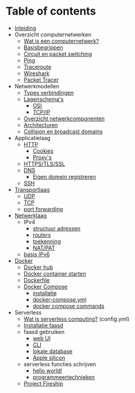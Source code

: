 # Table of contents

* [Inleiding](README.md)
* Overzicht computernetwerken
  * [Wat is een computernetwerk?](computernetwerk.md)
  * [Basisbegrippen](basisbegrippen.md)
  * [Circuit en packet switching](circuit-packet-switching.md)
  * [Ping](ping.md)
  * [Traceroute](traceroute.md)
  * [Wireshark](wireshark.md)
  * [Packet Tracer](packettracer.md)
* Netwerkmodellen
  * [Types verbindingen](verbindingen.md)
  * [Lagenschema's](lagenschemas.md)
    * [OSI](osi-model.md)
    * [TCP/IP](tcpip-model.md)
  * [Overzicht netwerkcomponenten](overzicht-netwerkcomponenten.md)
  * [Architecturen](architecturen.md)
  * [Collision en broadcast domains](collision-broadcast-domains.md)
* Applicatielaag
  * [HTTP](http.md)
    * [Cookies](cookies.md)
    * [Proxy's](proxys.md)
  * [HTTPS/TLS/SSL](ssl.md)
  * [DNS](dns.md)
    * [Eigen domein registreren](eigendomein.md)
  * [SSH](ssh.md)
* [Transportlaag](transportlaag.md)
  * [UDP](udp.md)
  * [TCP](tcp.md)
  * [port forwarding](portforwarding.md)
* [Netwerklaag](netwerklaag.md)
  * IPv4
    * [structuur adressen](ipv4structuur.md)
    * [routers](routers.md)
    * [toekenning](toekenning.md)
    * [NAT/PAT](nat.md)
  * [basis IPv6](ipv6.md)
* [Docker](docker/README.md)
  * [Docker hub](docker/docker-hub.md)
  * [Docker container starten](docker/docker-container-starten.md)
  * [Dockerfile](docker/dockerfile.md)
  * [Docker Compose](docker/docker-compose/README.md)
    * [installatie](docker/docker-compose/installatie.md)
    * [docker-compose.yml](docker/docker-compose/docker-compose.yml.md)
    * [docker compose commands](docker/docker-compose/docker-compose-commands.md)
* Serverless
  * [Wat is serverless computing?](serverless/wat-is-serverless.md)
  (config.yml)
  * [Installatie faasd](serverless/installatie-faasd.md)
  * faasd gebruiken
    * [web UI](serverless/faasd-gebruiken/web-ui.md)
    * [CLI](serverless/faasd-gebruiken/cli.md)
    * [lokale database](serverless/faasd-gebruiken/lokale-services-toevoegen.md)
    * [Apple silicon](serverless/faasd-gebruiken/apple-silicon.md)
  * serverless functies schrijven
    * [hello world!](serverless/functies-schrijven/hello-world.md)
    * [programmeertechnieken](serverless/functies-schrijven/programmeertechnieken.md)
  * [Project Fireship](serverless/project-fireship/README.md)
